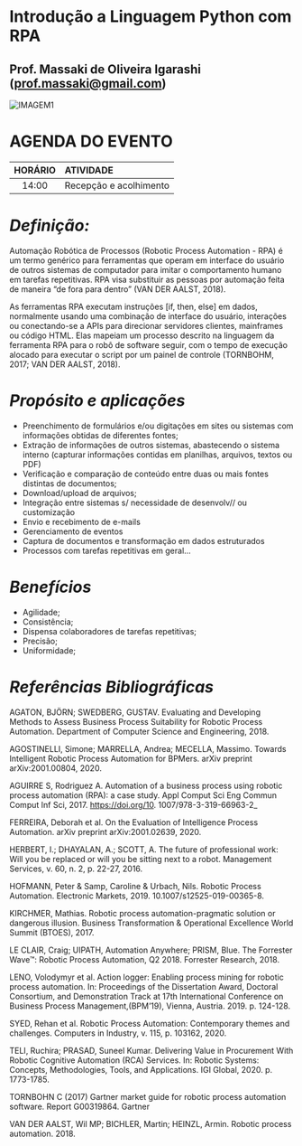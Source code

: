 # Introdução a Linguagem Python com RPA
## Prof. Massaki de Oliveira Igarashi (prof.massaki@gmail.com)
![IMAGEM1](https://github.com/massakiigarashi2/PythonComRPA/blob/main/evento1.jpg)

# AGENDA DO EVENTO
**HORÁRIO** | **ATIVIDADE**
:------: | :------ 
14:00  | Recepção e acolhimento 



# *Definição:*
Automação Robótica de Processos  (Robotic Process Automation - RPA) é um termo genérico para ferramentas que operam em interface do usuário de outros sistemas de computador para imitar o comportamento humano em tarefas repetitivas. RPA visa substituir as pessoas por automação feita de maneira “de fora para dentro” (VAN DER AALST, 2018).  

As ferramentas RPA executam instruções [if, then, else] em dados, normalmente usando uma combinação de interface do usuário, interações ou conectando-se a APIs para direcionar servidores clientes, mainframes ou código HTML. Elas mapeiam um processo descrito na linguagem da ferramenta RPA para o robô de software seguir, com o tempo de execução alocado para executar o script por um painel de controle (TORNBOHM, 2017; VAN DER AALST, 2018). 

# *Propósito e aplicações*
* Preenchimento de formulários e/ou digitações em sites ou sistemas com informações obtidas de diferentes fontes;
* Extração de informações de outros sistemas, abastecendo o sistema interno (capturar informações contidas em planilhas, arquivos, textos ou PDF)
* Verificação e comparação de conteúdo entre duas ou mais fontes distintas de documentos;
* Download/upload de arquivos;
* Integração entre sistemas s/ necessidade de desenvolv// ou customização
* Envio e recebimento de e-mails
* Gerenciamento de eventos
* Captura de documentos e transformação em dados estruturados
* Processos com tarefas repetitivas em geral...

# *Benefícios*
* Agilidade;
* Consistência;
* Dispensa colaboradores de tarefas repetitivas;
* Precisão;
* Uniformidade;

# *Referências Bibliográficas*
AGATON, BJÖRN; SWEDBERG, GUSTAV. Evaluating and Developing Methods to Assess Business Process Suitability for Robotic Process Automation. Department of Computer Science and Engineering, 2018.

AGOSTINELLI, Simone; MARRELLA, Andrea; MECELLA, Massimo. Towards Intelligent Robotic Process Automation for BPMers. arXiv preprint arXiv:2001.00804, 2020.

AGUIRRE S, Rodriguez A. Automation of a business process using robotic process automation (RPA): a case study. Appl Comput Sci Eng Commun Comput Inf Sci, 2017. https://doi.org/10. 1007/978-3-319-66963-2_

FERREIRA, Deborah et al. On the Evaluation of Intelligence Process Automation. arXiv preprint arXiv:2001.02639, 2020.

HERBERT, I.; DHAYALAN, A.; SCOTT, A. The future of professional work: Will you be replaced or will you be sitting next to a robot. Management Services, v. 60, n. 2, p. 22-27, 2016.

HOFMANN, Peter & Samp, Caroline & Urbach, Nils. Robotic Process Automation. Electronic Markets, 2019. 10.1007/s12525-019-00365-8. 

KIRCHMER, Mathias. Robotic process automation-pragmatic solution or dangerous illusion. Business Transformation & Operational Excellence World Summit (BTOES), 2017.

LE CLAIR, Craig; UIPATH, Automation Anywhere; PRISM, Blue. The Forrester Wave™: Robotic Process Automation, Q2 2018. Forrester Research, 2018.

LENO, Volodymyr et al. Action logger: Enabling process mining for robotic process automation. In: Proceedings of the Dissertation Award, Doctoral Consortium, and Demonstration Track at 17th International Conference on Business Process Management,(BPM’19), Vienna, Austria. 2019. p. 124-128.

SYED, Rehan et al. Robotic Process Automation: Contemporary themes and challenges. Computers in Industry, v. 115, p. 103162, 2020.

TELI, Ruchira; PRASAD, Suneel Kumar. Delivering Value in Procurement With Robotic Cognitive Automation (RCA) Services. In: Robotic Systems: Concepts, Methodologies, Tools, and Applications. IGI Global, 2020. p. 1773-1785.

TORNBOHN C (2017) Gartner market guide for robotic process automation software. Report G00319864. Gartner

VAN DER AALST, Wil MP; BICHLER, Martin; HEINZL, Armin. Robotic process automation. 2018.
